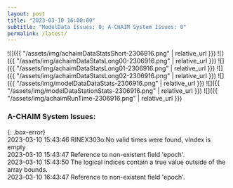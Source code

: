 ```yaml
---
layout: post
title: "2023-03-10 16:00:00"
subtitle: "ModelData Issues: 0; A-CHAIM System Issues: 0"
permalink: /latest/
---
```


![]({{ "/assets/img/achaimDataStatsShort-2306916.png" | relative_url }})
![]({{ "/assets/img/achaimDataStatsLong00-2306916.png" | relative_url }})
![]({{ "/assets/img/achaimDataStatsLong01-2306916.png" | relative_url }})
![]({{ "/assets/img/achaimDataStatsLong02-2306916.png" | relative_url }})
![]({{ "/assets/img/modelDataDataStats-2306916.png" | relative_url }})
![]({{ "/assets/img/modelDataStationStats-2306916.png" | relative_url }})
![]({{ "/assets/img/achaimRunTime-2306916.png" | relative_url }})


### A-CHAIM System Issues:  
  
{: .box-error}  
2023-03-10 15:43:46 RINEX303o:No valid times were found, vIndex is empty  
2023-03-10 15:43:47 Reference to non-existent field 'epoch'.  
2023-03-10 15:43:50 The logical indices contain a true value outside of the array bounds.  
2023-03-10 16:43:47 Reference to non-existent field 'epoch'.  
